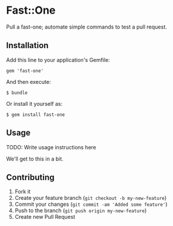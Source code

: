 # Fast::One

Pull a fast-one; automate simple commands to test a pull request.

## Installation

Add this line to your application's Gemfile:

    gem 'fast-one'

And then execute:

    $ bundle

Or install it yourself as:

    $ gem install fast-one

## Usage

TODO: Write usage instructions here

We'll get to this in a bit.

## Contributing

1. Fork it
2. Create your feature branch (`git checkout -b my-new-feature`)
3. Commit your changes (`git commit -am 'Added some feature'`)
4. Push to the branch (`git push origin my-new-feature`)
5. Create new Pull Request

